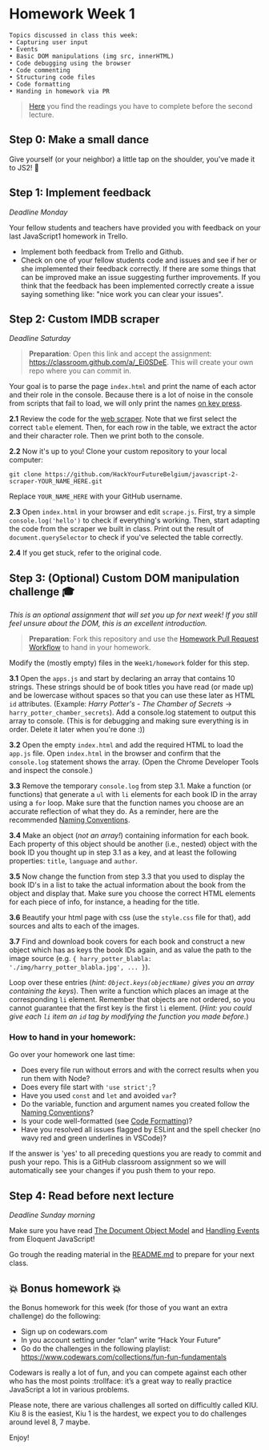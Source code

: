 # Homework Week 1

```
Topics discussed in class this week:
• Capturing user input
• Events
• Basic DOM manipulations (img src, innerHTML)
• Code debugging using the browser
• Code commenting
• Structuring code files
• Code formatting
• Handing in homework via PR
```

>[Here](/Week2/README.md) you find the readings you have to complete before the second lecture.

## Step 0: Make a small dance
Give yourself (or your neighbor) a little tap on the shoulder, you've made it to JS2! :muscle:


## Step 1: Implement feedback

_Deadline Monday_

Your fellow students and teachers have provided you with feedback on your last JavaScript1 homework in Trello.

- Implement both feedback from Trello and Github.
- Check on one of your fellow students code and issues and see if her or she implemented their feedback correctly. If there are some things that can be improved make an issue suggesting further improvements. If you think that the feedback has been implemented correctly create a issue saying something like: "nice work you can clear your issues".

## Step 2: Custom IMDB scraper

_Deadline Saturday_

> **Preparation**: Open this link and accept the assignment: <https://classroom.github.com/a/_Ei0SDeE>. This will create your own repo where you can commit in.

Your goal is to parse the page `index.html` and print the name of each actor and their role in the console. Because there is a lot of noise in the console from scripts that fail to load, we will only print the names [on key press](https://developer.mozilla.org/en-US/docs/Web/API/KeyboardEvent).

**2.1** Review the code for the [web scraper](https://github.com/HackYourFutureBelgium/JavaScript2/tree/master/Projects/web-scraper). Note that we first select the correct `table` element. Then, for each row in the table, we extract the actor and their character role. Then we print both to the console.

**2.2** Now it's up to you! Clone your custom repository to your local computer:

    git clone https://github.com/HackYourFutureBelgium/javascript-2-scraper-YOUR_NAME_HERE.git

Replace `YOUR_NAME_HERE` with your GitHub username.

**2.3** Open `index.html` in your browser and edit `scrape.js`. First, try a simple `console.log('hello')` to check if everything's working. Then, start adapting the code from the scraper we built in class. Print out the result of `document.querySelector` to check if you've selected the table correctly.

**2.4** If you get stuck, refer to the original code.


## Step 3: (Optional) Custom DOM manipulation challenge :mortar_board:

_This is an optional assignment that will set you up for next week! If you still feel unsure about the DOM, this is an excellent introduction._

> **Preparation**: Fork this repository and use the [Homework Pull Request Workflow](../../../../fundamentals/blob/master/fundamentals/homework_pr.md) to hand in your homework.

Modify the (mostly empty) files in the `Week1/homework` folder for this step.

**3.1** Open the `apps.js` and start by declaring an array that contains 10 strings. These strings should be of book titles you have read (or made up) and be lowercase without spaces so that you can use these later as HTML `id` attributes. (Example: _Harry Potter's - The Chamber of Secrets_ -> `harry_potter_chamber_secrets`). Add a console.log statement to output this array to console. (This is for debugging and making sure everything is in order. Delete it later when you're done :))

**3.2** Open the empty `index.html` and add the required HTML to load the `app.js` file. Open `index.html` in the browser and confirm that the `console.log` statement shows the array. (Open the Chrome Developer Tools and inspect the console.)

**3.3** Remove the temporary `console.log` from step 3.1. Make a function (or functions) that generate a `ul` with `li` elements for each book ID in the array using a `for` loop. Make sure that the function names you choose are an accurate reflection of what they do. As a reminder, here are the recommended [Naming Conventions](https://github.com/HackYourFuture/fundamentals/blob/master/fundamentals/naming_conventions.md).

**3.4** Make an object (_not an array!_) containing information for each book. Each property of this object should be another (i.e., nested) object with the book ID you thought up in step 3.1 as a key, and at least the following properties: `title`, `language` and `author`.

**3.5** Now change the function from step 3.3 that you used to display the book ID's in a list to take the actual information about the book from the object and display that. Make sure you choose the correct HTML elements for each piece of info, for instance, a heading for the title.

**3.6** Beautify your html page with css (use the `style.css` file for that), add sources and alts to each of the images.

**3.7** Find and download book covers for each book and construct a new object which has as keys the book IDs again, and as value the path to the image source (e.g. `{ harry_potter_blabla: './img/harry_potter_blabla.jpg', ... }`).

Loop over these entries (_hint: `Object.keys(objectName)` gives you an array containing the keys_). Then write a function which places an image at the corresponding `li` element. Remember that objects are not ordered, so you cannot guarantee that the first key is the first `li` element. (_Hint: you could give each `li` item an `id` tag by modifying the function you made before._)


### How to hand in your homework:

Go over your homework one last time:

- Does every file run without errors and with the correct results when you run them with Node?
- Does every file start with `'use strict';`?
- Have you used `const` and `let` and avoided `var`?
- Do the variable, function and argument names you created follow the [Naming Conventions](../../../../fundamentals/blob/master/fundamentals/naming_conventions.md)?
- Is your code well-formatted (see [Code Formatting](../../../../fundamentals/blob/master/fundamentals/naming_conventions.md))?
- Have you resolved all issues flagged by ESLint and the spell checker (no wavy red and green underlines in VSCode)?

If the answer is 'yes' to all preceding questions you are ready to commit and push your repo. This is a GitHub classroom assignment so we will automatically see your changes if you push them to your repo.

## Step 4: Read before next lecture

_Deadline Sunday morning_

Make sure you have read [The Document Object Model](http://eloquentjavascript.net/14_dom.html) and [Handling Events](http://eloquentjavascript.net/15_event.html) from Eloquent JavaScript!

Go trough the reading material in the [README.md](/Week2/README.md) to prepare for your next class.

## :boom: Bonus homework :boom:
the Bonus homework for this week (for those of you want an extra challenge) do the following:

- Sign up on codewars.com
- In you account setting under “clan” write “Hack Your Future”
- Go do the challenges in the following playlist: https://www.codewars.com/collections/fun-fun-fundamentals

Codewars is really a lot of fun, and you can compete against each other who has the most points :trollface:
it’s a great way to really practice JavaScript a lot in various problems.

Please note, there are various challenges all sorted on difficultly called KIU. Kiu 8 is the easiest, Kiu 1 is the hardest, we expect you to do challenges around level 8, 7 maybe.

Enjoy!
